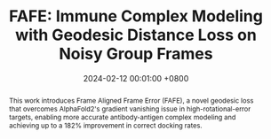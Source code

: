 ---
title:          "FAFE: Immune Complex Modeling with Geodesic Distance Loss on Noisy Group Frames"
date:           2024-02-12 00:01:00 +0800
selected:       true
pub:            "ICML 2024"
# pub_pre:        "Submitted to "
# pub_post:       'Under review.'
pub_last:       ' <span class="badge badge-pill badge-publication badge-success">Spotlight</span>'
pub_date:       "2024"

abstract: >-
  This work introduces Frame Aligned Frame Error (FAFE), a novel geodesic loss that overcomes AlphaFold2's gradient vanishing issue in high-rotational-error targets, enabling more accurate antibody-antigen complex modeling and achieving up to a 182% improvement in correct docking rates.

cover:          /assets/images/covers/covers4.png
authors:
  - Ruidong Wu*
  - Ruihan Guo*
  - Rui Wang*
  - Shitong Luo
  - Yue Xu
  - Jiahan Li
  - Jianzhu Ma
  - Qiang Liu
  - Yunan Luo
  - Jian Peng

links:
  Paper: https://arxiv.org/pdf/2407.01649
  Code: https://github.com/mooninrain/FAFE
---